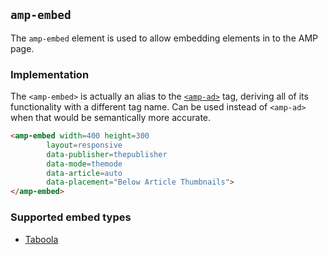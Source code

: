 <!---
Copyright 2015 The AMP HTML Authors. All Rights Reserved.

Licensed under the Apache License, Version 2.0 (the "License");
you may not use this file except in compliance with the License.
You may obtain a copy of the License at

      http://www.apache.org/licenses/LICENSE-2.0

Unless required by applicable law or agreed to in writing, software
distributed under the License is distributed on an "AS-IS" BASIS,
WITHOUT WARRANTIES OR CONDITIONS OF ANY KIND, either express or implied.
See the License for the specific language governing permissions and
limitations under the License.
-->
## <a name="amp-embed"></a> `amp-embed`

The `amp-embed` element is used to allow embedding elements in to the AMP page.

### Implementation

The `<amp-embed>` is actually an alias to the [`<amp-ad>`](amp-ad.md) tag, deriving all of its functionality with a different tag name. Can be used instead of `<amp-ad>` when that would be semantically more accurate.

```html
<amp-embed width=400 height=300
        layout=responsive
        data-publisher=thepublisher
        data-mode=themode
        data-article=auto
        data-placement="Below Article Thumbnails">
</amp-embed>
```

### Supported embed types

- [Taboola](../ads/taboola.md)
